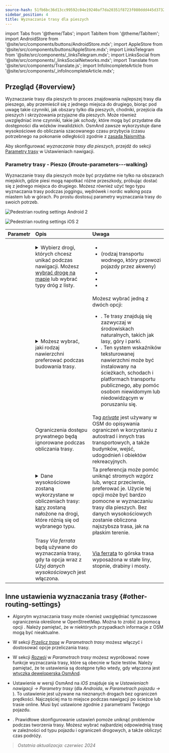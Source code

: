 ```yaml
---
source-hash: 51fb6bc36d13cc99592c04e19240af7da20351f8723f080ddd445d3732ef8b91
sidebar_position: 4
title: Wyznaczanie trasy dla pieszych
---
```

import Tabs from '@theme/Tabs';
import TabItem from '@theme/TabItem';
import AndroidStore from '@site/src/components/buttons/AndroidStore.mdx';
import AppleStore from '@site/src/components/buttons/AppleStore.mdx';
import LinksTelegram from '@site/src/components/_linksTelegram.mdx';
import LinksSocial from '@site/src/components/_linksSocialNetworks.mdx';
import Translate from '@site/src/components/Translate.js';
import InfoIncompleteArticle from '@site/src/components/_infoIncompleteArticle.mdx';



## Przegląd {#overview}

Wyznaczanie trasy dla pieszych to proces znajdowania najlepszej trasy dla pieszego, aby przemieścił się z jednego miejsca do drugiego, biorąc pod uwagę takie czynniki, jak obszary tylko dla pieszych, chodniki, przejścia dla pieszych i skrzyżowania przyjazne dla pieszych. Może również uwzględniać inne czynniki, takie jak *schody*, które mogą być przydatne dla dostępności dla wózków inwalidzkich. OsmAnd zawsze wykorzystuje dane wysokościowe do obliczania szacowanego czasu przybycia (czasu potrzebnego na pokonanie odległości) zgodnie z [zasadą Naismitha](https://en.wikipedia.org/wiki/Naismith%27s_rule#Scarf's_equivalence_between_distance_and_climb).

Aby skonfigurować *wyznaczanie trasy dla pieszych*, przejdź do sekcji [Parametry trasy](../guidance/navigation-settings#route-parameters) w Ustawieniach nawigacji.

### Parametry trasy - Pieszo {#route-parameters---walking}

Wyznaczanie trasy dla pieszych może być przydatne nie tylko na obszarach miejskich, gdzie piesi mogą napotkać różne przeszkody, próbując dostać się z jednego miejsca do drugiego. Możesz również użyć tego typu wyznaczania trasy podczas joggingu, wędrówek i nordic walking poza miastem lub w górach. Po prostu dostosuj parametry wyznaczania trasy do swoich potrzeb.

<Tabs groupId="operating-systems" queryString="current-os">

<TabItem value="android" label="Android">

![Pedestrian routing settings Android 2](@site/static/img/navigation/routing/routing_pedestrian_settings_andr_2.png)

</TabItem>

<TabItem value="ios" label="iOS">

![Pedestrian routing settings iOS 2](@site/static/img/navigation/routing/pedestrian_routing_ios.png)

</TabItem>

</Tabs>

| Parametr | Opis | Uwaga |
|:------------|:---------------|:---------------|
| *<Translate android="true" ids="impassable_road"/>* | <details><summary> Wybierz drogi, których chcesz unikać podczas nawigacji. Możesz [wybrać drogę na mapie](../../map/map-context-menu/#avoid-road) lub wybrać typy dróg z listy. </summary>![Avoid roads Android](@site/static/img/navigation/routing/avoid_pedestrian_andr.png) </details> | <ul><li> [<Translate android="true" ids="routing_attr_avoid_unpaved_name"/>](https://wiki.openstreetmap.org/wiki/Key:surface)</li><li>[<Translate android="true" ids="routing_attr_avoid_ferries_name"/>](https://wiki.openstreetmap.org/wiki/Ferries) (rodzaj transportu wodnego, który przewozi pojazdy przez akweny)</li><li>[<Translate android="true" ids="routing_attr_avoid_stairs_name"/>](https://wiki.openstreetmap.org/wiki/Tag:highway%3Dsteps)</li><li>[<Translate android="true" ids="routing_attr_avoid_tunnels_name"/>](https://wiki.openstreetmap.org/wiki/Key:tunnel)</li><li>[<Translate android="true" ids="routing_attr_avoid_motorway_name"/>](https://wiki.openstreetmap.org/wiki/Tag:highway%3Dmotorway)</li></ul>|
| *<Translate android="true" ids="prefer_in_routing_title"/>* | <details><summary> Możesz wybrać, jaki rodzaj nawierzchni preferować podczas budowania trasy. </summary> ![Elevation pedestrian Android](@site/static/img/navigation/routing/prefer_pedestrian_andr.png) </details> | Możesz wybrać jedną z dwóch opcji:<ul><li>[<Translate android="true" ids="routing_attr_prefer_hiking_routes_name"/>](https://wiki.openstreetmap.org/wiki/Hiking#Tagging_ways,_points_and_areas). Te trasy znajdują się zazwyczaj w środowiskach naturalnych, takich jak lasy, góry i parki. </li><li>[<Translate android="true" ids="routing_attr_prefer_tactile_paving_name"/>](https://wiki.openstreetmap.org/wiki/Key:tactile_paving). Ten system wskaźników teksturowanej nawierzchni może być instalowany na ścieżkach, schodach i platformach transportu publicznego, aby pomóc osobom niewidomym lub niedowidzącym w poruszaniu się. </li></ul> |
| *<Translate android="true" ids="routing_attr_allow_private_name"/>* | Ograniczenia dostępu prywatnego będą ignorowane podczas obliczania trasy. | Tag *[private](https://wiki.openstreetmap.org/wiki/Key:access)* jest używany w OSM do opisywania ograniczeń w korzystaniu z autostrad i innych tras transportowych, a także budynków, wejść, udogodnień i obiektów rekreacyjnych. |
|*<Translate android="true" ids="routing_attr_height_obstacles_name"/>* | <details><summary> Dane wysokościowe zostaną wykorzystane w obliczeniach trasy: [kary](../../../technical/osmand-file-formats/osmand-routing-xml.md#penalties-of-elevation-data) zostaną nałożone na drogi, które różnią się od wybranego typu. </summary> ![Use elevation data Android](@site/static/img/navigation/routing/pedestrian_elevation_andr.png) </details> | Ta preferencja może pomóc uniknąć stromych wzgórz lub, wręcz przeciwnie, preferować je. Użycie tej opcji może być bardzo pomocne w wyznaczaniu trasy dla pieszych. Bez danych wysokościowych zostanie obliczona najszybsza trasa, jak na płaskim terenie. |
|*<Translate android="true" ids="routing_attr_allow_via_ferrata_name"/>*| Trasy *Via ferrata* będą używane do wyznaczania trasy, gdy ta opcja wraz z *Użyj danych wysokościowych* jest włączona. | [Via ferrata](https://wiki.openstreetmap.org/wiki/Tag:highway%3Dvia_ferrata) to górska trasa wyposażona w stałe liny, stopnie, drabiny i mosty. |


## Inne ustawienia wyznaczania trasy {#other-routing-settings}

- Algorytm wyznaczania trasy może również uwzględniać tymczasowe ograniczenia określone w OpenStreetMap. Można to zrobić za pomocą opcji *[<Translate android="true" ids="temporary_conditional_routing"/>](../routing/osmand-routing.md#consider-temporary-limitations)*. Należy pamiętać, że w niektórych przypadkach informacje z OSM mogą być nieaktualne.

- W sekcji [*Przelicz trasę*](../../navigation/guidance/navigation-settings.md#recalculate-route) w *Parametrach trasy* możesz włączyć i dostosować opcje przeliczania trasy.

- W sekcji [*Rozwój*](../guidance/navigation-settings.md#development-settings) w *Parametrach trasy* możesz wypróbować nowe funkcje wyznaczania trasy, które są obecnie w fazie testów. Należy pamiętać, że te ustawienia są dostępne tylko wtedy, gdy włączona jest [wtyczka deweloperska OsmAnd](../../plugins/development.md).

- Ustawienie *[<Translate ios="true" ids="road_speeds"/>](../guidance/navigation-settings.md#road-speeds)* w wersji OsmAnd na *iOS* znajduje się w *Ustawieniach nawigacji → Parametry trasy* (dla *Androida*, w *Parametrach pojazdu → [<Translate android="true" ids="default_speed_setting_title"/>](../guidance/navigation-settings.md#default-speed--road-speeds)*). To ustawienie jest używane na nieznanych drogach bez ograniczeń prędkości. Najczęściej ma to miejsce podczas nawigacji po ścieżce lub trasie online. Musi być ustawione zgodnie z parametrami Twojego pojazdu.

- *[<Translate ios="true" ids="vehicle_parameters"/>](../guidance/navigation-settings.md#vehicle-parameters)*. Prawidłowe skonfigurowanie ustawień pomoże uniknąć problemów podczas tworzenia trasy. Możesz wybrać najbardziej odpowiednią trasę w zależności od typu pojazdu i ograniczeń drogowych, a także obliczyć czas podróży.

> *Ostatnia aktualizacja: czerwiec 2024*